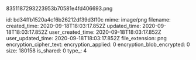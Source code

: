 8351187293223953b70581e4fd406693.png

id: bd34ffb1520a4cf6b26212df39d3ff0c
mime: image/png
filename: 
created_time: 2020-09-18T18:03:17.852Z
updated_time: 2020-09-18T18:03:17.852Z
user_created_time: 2020-09-18T18:03:17.852Z
user_updated_time: 2020-09-18T18:03:17.852Z
file_extension: png
encryption_cipher_text: 
encryption_applied: 0
encryption_blob_encrypted: 0
size: 180158
is_shared: 0
type_: 4